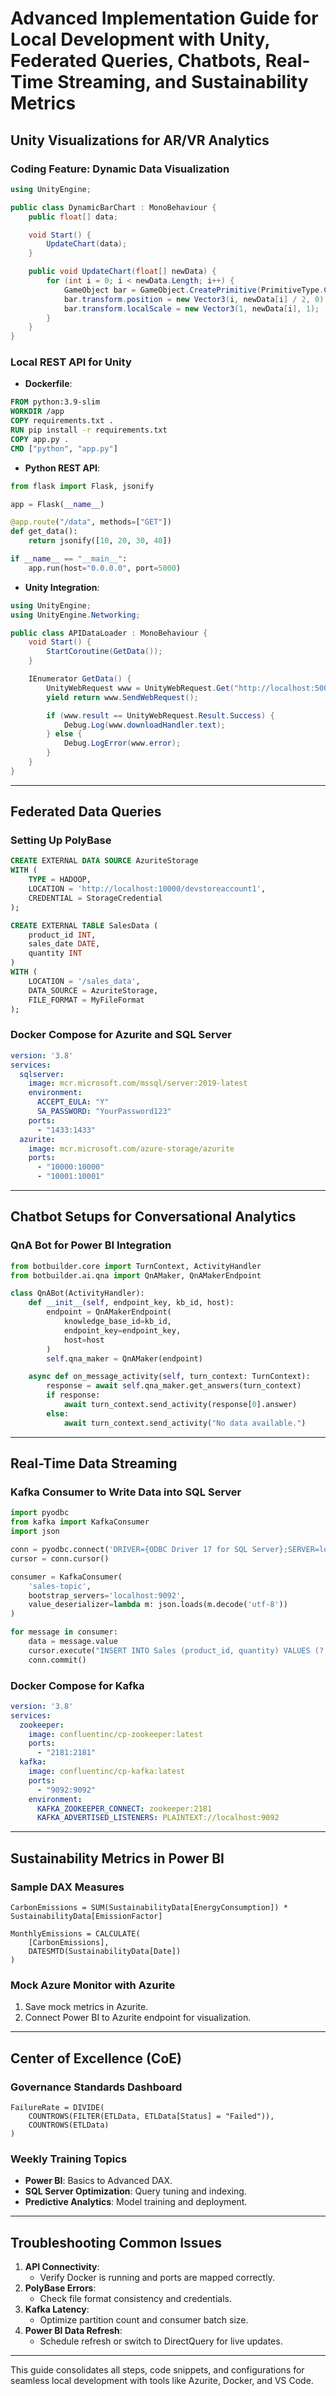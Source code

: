 
# Advanced Implementation Guide for Local Development with Unity, Federated Queries, Chatbots, Real-Time Streaming, and Sustainability Metrics

## Unity Visualizations for AR/VR Analytics

### Coding Feature: Dynamic Data Visualization
```csharp
using UnityEngine;

public class DynamicBarChart : MonoBehaviour {
    public float[] data;

    void Start() {
        UpdateChart(data);
    }

    public void UpdateChart(float[] newData) {
        for (int i = 0; i < newData.Length; i++) {
            GameObject bar = GameObject.CreatePrimitive(PrimitiveType.Cube);
            bar.transform.position = new Vector3(i, newData[i] / 2, 0);
            bar.transform.localScale = new Vector3(1, newData[i], 1);
        }
    }
}
```

### Local REST API for Unity
- **Dockerfile**:
```dockerfile
FROM python:3.9-slim
WORKDIR /app
COPY requirements.txt .
RUN pip install -r requirements.txt
COPY app.py .
CMD ["python", "app.py"]
```

- **Python REST API**:
```python
from flask import Flask, jsonify

app = Flask(__name__)

@app.route("/data", methods=["GET"])
def get_data():
    return jsonify([10, 20, 30, 40])

if __name__ == "__main__":
    app.run(host="0.0.0.0", port=5000)
```

- **Unity Integration**:
```csharp
using UnityEngine;
using UnityEngine.Networking;

public class APIDataLoader : MonoBehaviour {
    void Start() {
        StartCoroutine(GetData());
    }

    IEnumerator GetData() {
        UnityWebRequest www = UnityWebRequest.Get("http://localhost:5000/data");
        yield return www.SendWebRequest();

        if (www.result == UnityWebRequest.Result.Success) {
            Debug.Log(www.downloadHandler.text);
        } else {
            Debug.LogError(www.error);
        }
    }
}
```

---

## Federated Data Queries

### Setting Up PolyBase
```sql
CREATE EXTERNAL DATA SOURCE AzuriteStorage
WITH (
    TYPE = HADOOP,
    LOCATION = 'http://localhost:10000/devstoreaccount1',
    CREDENTIAL = StorageCredential
);

CREATE EXTERNAL TABLE SalesData (
    product_id INT,
    sales_date DATE,
    quantity INT
)
WITH (
    LOCATION = '/sales_data',
    DATA_SOURCE = AzuriteStorage,
    FILE_FORMAT = MyFileFormat
);
```

### Docker Compose for Azurite and SQL Server
```yaml
version: '3.8'
services:
  sqlserver:
    image: mcr.microsoft.com/mssql/server:2019-latest
    environment:
      ACCEPT_EULA: "Y"
      SA_PASSWORD: "YourPassword123"
    ports:
      - "1433:1433"
  azurite:
    image: mcr.microsoft.com/azure-storage/azurite
    ports:
      - "10000:10000"
      - "10001:10001"
```

---

## Chatbot Setups for Conversational Analytics

### QnA Bot for Power BI Integration
```python
from botbuilder.core import TurnContext, ActivityHandler
from botbuilder.ai.qna import QnAMaker, QnAMakerEndpoint

class QnABot(ActivityHandler):
    def __init__(self, endpoint_key, kb_id, host):
        endpoint = QnAMakerEndpoint(
            knowledge_base_id=kb_id,
            endpoint_key=endpoint_key,
            host=host
        )
        self.qna_maker = QnAMaker(endpoint)

    async def on_message_activity(self, turn_context: TurnContext):
        response = await self.qna_maker.get_answers(turn_context)
        if response:
            await turn_context.send_activity(response[0].answer)
        else:
            await turn_context.send_activity("No data available.")
```

---

## Real-Time Data Streaming

### Kafka Consumer to Write Data into SQL Server
```python
import pyodbc
from kafka import KafkaConsumer
import json

conn = pyodbc.connect('DRIVER={ODBC Driver 17 for SQL Server};SERVER=localhost;DATABASE=SalesDB;UID=user;PWD=password')
cursor = conn.cursor()

consumer = KafkaConsumer(
    'sales-topic',
    bootstrap_servers='localhost:9092',
    value_deserializer=lambda m: json.loads(m.decode('utf-8'))
)

for message in consumer:
    data = message.value
    cursor.execute("INSERT INTO Sales (product_id, quantity) VALUES (?, ?)", data['product_id'], data['quantity'])
    conn.commit()
```

### Docker Compose for Kafka
```yaml
version: '3.8'
services:
  zookeeper:
    image: confluentinc/cp-zookeeper:latest
    ports:
      - "2181:2181"
  kafka:
    image: confluentinc/cp-kafka:latest
    ports:
      - "9092:9092"
    environment:
      KAFKA_ZOOKEEPER_CONNECT: zookeeper:2181
      KAFKA_ADVERTISED_LISTENERS: PLAINTEXT://localhost:9092
```

---

## Sustainability Metrics in Power BI

### Sample DAX Measures
```dax
CarbonEmissions = SUM(SustainabilityData[EnergyConsumption]) * SustainabilityData[EmissionFactor]

MonthlyEmissions = CALCULATE(
    [CarbonEmissions],
    DATESMTD(SustainabilityData[Date])
)
```

### Mock Azure Monitor with Azurite
1. Save mock metrics in Azurite.
2. Connect Power BI to Azurite endpoint for visualization.

---

## Center of Excellence (CoE)

### Governance Standards Dashboard
```dax
FailureRate = DIVIDE(
    COUNTROWS(FILTER(ETLData, ETLData[Status] = "Failed")),
    COUNTROWS(ETLData)
)
```

### Weekly Training Topics
- **Power BI**: Basics to Advanced DAX.
- **SQL Server Optimization**: Query tuning and indexing.
- **Predictive Analytics**: Model training and deployment.

---

## Troubleshooting Common Issues

1. **API Connectivity**:
   - Verify Docker is running and ports are mapped correctly.
2. **PolyBase Errors**:
   - Check file format consistency and credentials.
3. **Kafka Latency**:
   - Optimize partition count and consumer batch size.
4. **Power BI Data Refresh**:
   - Schedule refresh or switch to DirectQuery for live updates.

---

This guide consolidates all steps, code snippets, and configurations for seamless local development with tools like Azurite, Docker, and VS Code.
